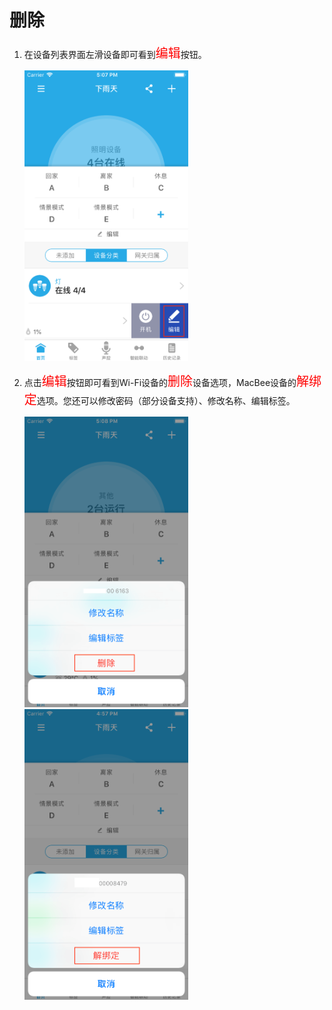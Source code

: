 # 删除

1. 在设备列表界面左滑设备即可看到<font style='color:#ff0000;font-size:20px'>编辑</font>按钮。

	<img src="../images/device/设备列表左滑.png" width = "262" height = "465">
	
2. 点击<font style='color:#ff0000;font-size:20px'>编辑</font>按钮即可看到Wi-Fi设备的<font style='color:#ff0000;font-size:20px'>删除</font>设备选项，MacBee设备的<font style='color:#ff0000;font-size:20px'>解绑定</font>选项。您还可以修改密码（部分设备支持）、修改名称、编辑标签。

	<img src="../images/device/设备删除.png" width = "262" height = "465">
	
	<img src="../images/device/设备解绑.png" width = "262" height = "465">